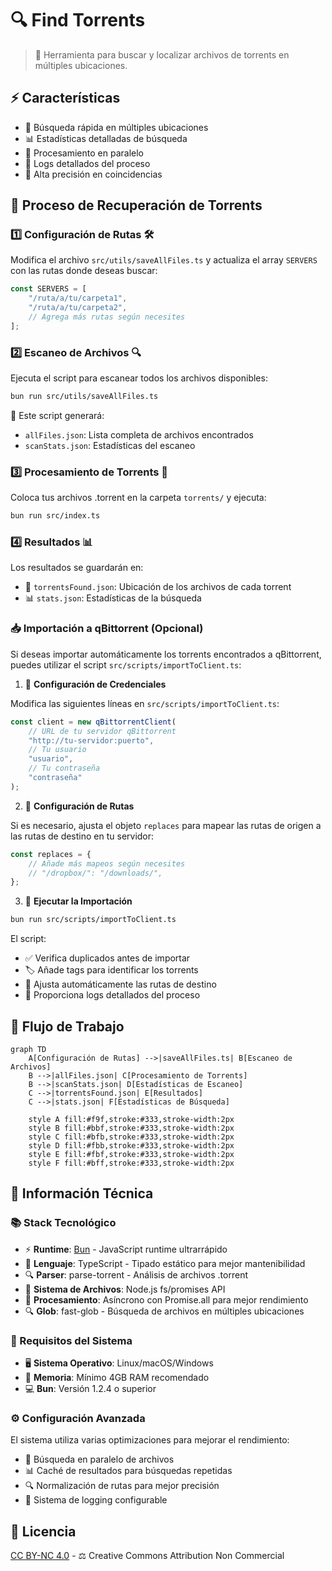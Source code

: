 # 🔍 Find Torrents

> 🎯 Herramienta para buscar y localizar archivos de torrents en múltiples ubicaciones.

## ⚡️ Características

- 🚀 Búsqueda rápida en múltiples ubicaciones
- 📊 Estadísticas detalladas de búsqueda
- 🔄 Procesamiento en paralelo
- 📝 Logs detallados del proceso
- 🎯 Alta precisión en coincidencias


## 🔄 Proceso de Recuperación de Torrents

### 1️⃣ Configuración de Rutas 🛠️

Modifica el archivo `src/utils/saveAllFiles.ts` y actualiza el array `SERVERS` con las rutas donde deseas buscar:

```typescript
const SERVERS = [
    "/ruta/a/tu/carpeta1",
    "/ruta/a/tu/carpeta2",
    // Agrega más rutas según necesites
];
```

### 2️⃣ Escaneo de Archivos 🔍

Ejecuta el script para escanear todos los archivos disponibles:

```bash
bun run src/utils/saveAllFiles.ts
```

📄 Este script generará:
- `allFiles.json`: Lista completa de archivos encontrados
- `scanStats.json`: Estadísticas del escaneo

### 3️⃣ Procesamiento de Torrents 🔄

Coloca tus archivos .torrent en la carpeta `torrents/` y ejecuta:

```bash
bun run src/index.ts
```

### 4️⃣ Resultados 📊

Los resultados se guardarán en:
- 📁 `torrentsFound.json`: Ubicación de los archivos de cada torrent
- 📊 `stats.json`: Estadísticas de la búsqueda

### 📥 Importación a qBittorrent (Opcional)

Si deseas importar automáticamente los torrents encontrados a qBittorrent, puedes utilizar el script `src/scripts/importToClient.ts`:

1. 🔑 **Configuración de Credenciales**

Modifica las siguientes líneas en `src/scripts/importToClient.ts`:

```typescript
const client = new qBittorrentClient(
	// URL de tu servidor qBittorrent
	"http://tu-servidor:puerto",
	// Tu usuario
	"usuario",
	// Tu contraseña
	"contraseña"
);
```

2. 📂 **Configuración de Rutas**

Si es necesario, ajusta el objeto `replaces` para mapear las rutas de origen a las rutas de destino en tu servidor:

```typescript
const replaces = {
	// Añade más mapeos según necesites
	// "/dropbox/": "/downloads/",
};
```

3. 🚀 **Ejecutar la Importación**

```bash
bun run src/scripts/importToClient.ts
```

El script:
- ✅ Verifica duplicados antes de importar
- 🏷️ Añade tags para identificar los torrents
- 📁 Ajusta automáticamente las rutas de destino
- 📝 Proporciona logs detallados del proceso


## 🔄 Flujo de Trabajo

```mermaid
graph TD
    A[Configuración de Rutas] -->|saveAllFiles.ts| B[Escaneo de Archivos]
    B -->|allFiles.json| C[Procesamiento de Torrents]
    B -->|scanStats.json| D[Estadísticas de Escaneo]
    C -->|torrentsFound.json| E[Resultados]
    C -->|stats.json| F[Estadísticas de Búsqueda]

    style A fill:#f9f,stroke:#333,stroke-width:2px
    style B fill:#bbf,stroke:#333,stroke-width:2px
    style C fill:#bfb,stroke:#333,stroke-width:2px
    style D fill:#fbb,stroke:#333,stroke-width:2px
    style E fill:#fbf,stroke:#333,stroke-width:2px
    style F fill:#bff,stroke:#333,stroke-width:2px
```

## 🔧 Información Técnica

### 📚 Stack Tecnológico

- ⚡️ **Runtime**: [Bun](https://bun.sh) - JavaScript runtime ultrarrápido
- 🎯 **Lenguaje**: TypeScript - Tipado estático para mejor mantenibilidad
- 🔍 **Parser**: parse-torrent - Análisis de archivos .torrent
- 📁 **Sistema de Archivos**: Node.js fs/promises API
- 🔄 **Procesamiento**: Asíncrono con Promise.all para mejor rendimiento
- 🔍 **Glob**: fast-glob - Búsqueda de archivos en múltiples ubicaciones

### 🎯 Requisitos del Sistema

- 🖥️ **Sistema Operativo**: Linux/macOS/Windows
- 💾 **Memoria**: Mínimo 4GB RAM recomendado
- 💻 **Bun**: Versión 1.2.4 o superior

### ⚙️ Configuración Avanzada

El sistema utiliza varias optimizaciones para mejorar el rendimiento:

- 🚀 Búsqueda en paralelo de archivos
- 📊 Caché de resultados para búsquedas repetidas
- 🔍 Normalización de rutas para mejor precisión
- 📝 Sistema de logging configurable

## 📄 Licencia

[CC BY-NC 4.0](https://creativecommons.org/licenses/by-nc/4.0/) - ⚖️ Creative Commons Attribution Non Commercial
